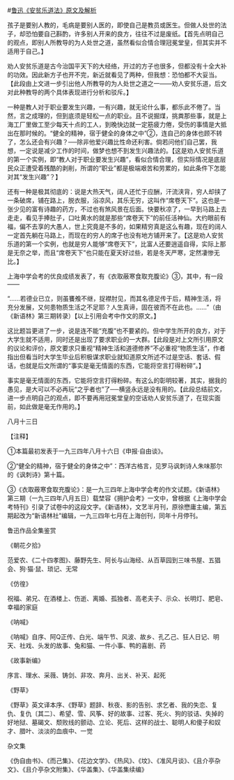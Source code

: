 #[鲁迅《安贫乐道法》原文及解析](https://www.vrrw.net/wx/8528.html)

孩子是要别人教的，毛病是要别人医的，即使自己是教员或医生。但做人处世的法子，却恐怕要自己斟酌，许多别人开来的良方，往往不过是废纸。【首先点明自己的观点，即别人所教导的为人处世之道，虽然看似合情合理冠冕堂皇，但其实并不适用于自己。】

劝人安贫乐道是古今治国平天下的大经络，开过的方子也很多，但都没有十全大补的功效。因此新方子也开不完，新近就看见了两种，但我想：恐怕都不大妥当。【此段由上文进一步引出他人所教导的为人处世之道之一——劝人安贫乐道，后文对此种教导的两个具体表现进行分析和驳斥。】



一种是教人对于职业要发生兴趣，一有兴趣，就无论什么事，都乐此不倦了。当然，言之成理的，但到底须是轻松一点的职业。且不说掘煤，挑粪那些事，就是上海工厂里做工至少每天十点的工人，到晚快边就一定筋疲力倦，受伤的事情是大抵出在那时候的。“健全的精神，宿于健全的身体之中”②，连自己的身体也顾不转了，怎么还会有兴趣？──除非他爱兴趣比性命还利害。倘若问他们自己罢，我想，一定说是减少工作的时间，做梦也想不到发生兴趣法的。【这是劝人安贫乐道的第一个实例，即“教人对于职业要发生兴趣”，看似合情合理，但实际情况是底层民众正遭受着残酷的剥削，所谓的“职业”都是极端艰苦和劳累的，如此条件下怎能对其“发生兴趣”？】

还有一种是极其彻底的：说是大热天气，阔人还忙于应酬，汗流浃背，穷人却挟了一条破席，铺在路上，脱衣服，浴凉风，其乐无穷，这叫作“席卷天下”。这也是一张少见的富有诗趣的药方，不过也有煞风景在后面。快要秋凉了，一早到马路上去走走，看见手捧肚子，口吐黄水的就是那些“席卷天下”的前任活神仙。大约眼前有福，偏不去享的大愚人，世上究竟是不多的，如果精穷真是这么有趣，现在的阔人一定首先躺在马路上，而现在的穷人的席子也没有地方铺开来了。【这是劝人安贫乐道的第一个实例，也就是穷人能够“席卷天下”，比富人还要逍遥自得，实际上那是无奈之举，而且“席卷天下”也只能在夏天好过些，若是冬天严寒，定然凄惨无比。】

上海中学会考的优良成绩发表了，有《衣取蔽寒食取充腹论》③，其中，有一段——

“……若德业已立，则虽饔飧不继，捉襟肘见，而其名德足传于后，精神生活，将充分发展，又何患物质生活之不足耶？人生真谛，固在彼而不在此也。……”（由《新语林》第三期转录）【以上引用会考中作文的原文。】

这比题旨更进了一步，说是连不能“充腹”也不要紧的。但中学生所开的良方，对于大学生就不适用，同时还是出现了要求职业的一大群。【此段是对上文所引用原文的议论和评价，原文要求只重视“精神生活和道德修养”不必重视“物质生活”，作者指出但看当时大学生毕业后积极谋求职业就知道原文所述不过是空话、套话、假话，也就是后文所谓的“事实是毫无情面的东西，它能将空言打得粉碎”。】

事实是毫无情面的东西，它能将空言打得粉碎。有这么的彰明较著，其实，据我的愚见，是大可以不必再玩“之乎者也”了──横竖永远是没有用的。【此段总结前文，进一步点明自己的观点，即不要再用冠冕堂皇的空话劝人安贫乐道了，在现实面前，如此做是毫无作用的。】

八月十三日



【注释】

①本篇最初发表于一九三四年八月十六日《申报·自由谈》。

②“健全的精神，宿于健全的身体之中”：西洋古格言，见罗马讽刺诗人朱味那尔的《讽刺诗》第十篇。

③《衣取蔽寒食取充腹论》：是一九三四年上海中学会考的作文试题。《新语林》第三期（一九三四年八月五日）载埜容《拥护会考》一文中，曾根据《上海中学会考特刊》引录了试卷中的这段文字。《新语林》，文艺半月刊，原徐懋庸主编，第五期起改为“新语林社”编辑，一九三四年七月在上海创刊，同年十月停刊。

鲁迅作品全集鉴赏

《朝花夕拾》

范爱农、《二十四孝图》、藤野先生、阿长与山海经、从百草园到三味书屋、五猖会、狗·猫·鼠、琐记、无常

《仿徨》

祝福、弟兄、在酒楼上、伤逝、离婚、孤独者、高老夫子、示众、长明灯、肥皂、幸福的家庭

《呐喊》

《呐喊》自序、阿Q正传、白光、端午节、风波、故乡、孔乙己、狂人日记、明天、社戏、头发的故事、兔和猫、一件小事、鸭的喜剧、药

《故事新编》

序言、理水、采薇、铸剑、非攻、奔月、出关、补天、起死

《野草》

《野草》英文译本序、《野草》题辞、秋夜、影的告别、求乞者、我的失恋、复仇、复仇〔其二〕、希望、雪、风筝、好的故事、过客、死火、狗的驳诘、失掉的好地狱、墓碣文、颓败线的颤动、立论、死后、这样的战士、聪明人和傻子和奴才、腊叶、淡淡的血痕中、一觉

杂文集

《伪自由书》、《而己集》、《花边文学》、《热风》、《坟》、《准风月谈》、《且介亭杂文》、《且介亭杂文附集》、《华盖集》、《华盖集续编》

